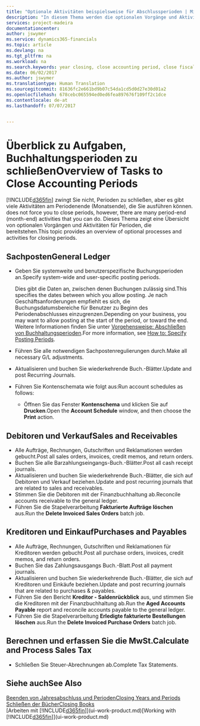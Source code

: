 ```yaml
---
title: "Optionale Aktivitäten beispielsweise für Abschlussperioden | Microsoft Docs"
description: "In diesem Thema werden die optionalen Vorgänge und Aktivitäten Abschlussbuchhaltungsperioden in Financials dargelegt."
services: project-madeira
documentationcenter: 
author: jswymer
ms.service: dynamics365-financials
ms.topic: article
ms.devlang: na
ms.tgt_pltfrm: na
ms.workload: na
ms.search.keywords: year closing, close accounting period, close fiscal year, aging, creditor payments, vendor payments
ms.date: 06/02/2017
ms.author: jswymer
ms.translationtype: Human Translation
ms.sourcegitcommit: 81636fc2e661bd9b07c54da1cd5d0d27e30d01a2
ms.openlocfilehash: 678cebc065594ed0ed6fea897676f109ff2c1dce
ms.contentlocale: de-at
ms.lasthandoff: 07/07/2017


---
```

# <a name="overview-of-tasks-to-close-accounting-periods"></a><span data-ttu-id="08721-103">Überblick zu Aufgaben, Buchhaltungsperioden zu schließen</span><span class="sxs-lookup"><span data-stu-id="08721-103">Overview of Tasks to Close Accounting Periods</span></span>
[!INCLUDE[d365fin](includes/d365fin_md.md)]<span data-ttu-id="08721-104"> zwingt Sie nicht, Perioden zu schließen, aber es gibt viele Aktivitäten am Periodenende (Monatsende), die Sie ausführen können.</span><span class="sxs-lookup"><span data-stu-id="08721-104"> does not force you to close periods, however, there are many period-end (month-end) activities that you can do.</span></span> <span data-ttu-id="08721-105">Dieses Thema zeigt eine Übersicht von optionalen Vorgängen und Aktivitäten für Perioden, die bereitstehen.</span><span class="sxs-lookup"><span data-stu-id="08721-105">This topic provides an overview of optional processes and activities for closing periods.</span></span>  

## <a name="general-ledger"></a><span data-ttu-id="08721-106">Sachposten</span><span class="sxs-lookup"><span data-stu-id="08721-106">General Ledger</span></span>
* <span data-ttu-id="08721-107">Geben Sie systemweite und benutzerspezifische Buchungsperioden an.</span><span class="sxs-lookup"><span data-stu-id="08721-107">Specify system-wide and user-specific posting periods.</span></span>  

    <span data-ttu-id="08721-108">Dies gibt die Daten an, zwischen denen Buchungen zulässig sind.</span><span class="sxs-lookup"><span data-stu-id="08721-108">This specifies the dates between which you allow posting.</span></span> <span data-ttu-id="08721-109">Je nach Geschäftsanforderungen empfiehlt es sich, die Buchungsdatumsbereiche für Benutzer zu Beginn des Periodenabschlusses einzugrenzen.</span><span class="sxs-lookup"><span data-stu-id="08721-109">Depending on your business, you may want to allow posting at the start of the period, or toward the end.</span></span> <span data-ttu-id="08721-110">Weitere Informationen finden Sie unter [Vorgehensweise: Abschließen von Buchhaltungsperioden](finance-how-specify-posting-periods.md).</span><span class="sxs-lookup"><span data-stu-id="08721-110">For more information, see [How to: Specify Posting Periods](finance-how-specify-posting-periods.md).</span></span>  
* <span data-ttu-id="08721-111">Führen Sie alle notwendigen Sachpostenregulierungen durch.</span><span class="sxs-lookup"><span data-stu-id="08721-111">Make all necessary G/L adjustments.</span></span>  
* <span data-ttu-id="08721-112">Aktualisieren und buchen Sie wiederkehrende Buch.-Blätter.</span><span class="sxs-lookup"><span data-stu-id="08721-112">Update and post Recurring Journals.</span></span>  
  <!--* Process Consolidations-->
* <span data-ttu-id="08721-113">Führen Sie Kontenschemata wie folgt aus:</span><span class="sxs-lookup"><span data-stu-id="08721-113">Run account schedules as follows:</span></span>  
  * <span data-ttu-id="08721-114">Öffnen Sie das Fenster **Kontenschema** und klicken Sie auf **Drucken**.</span><span class="sxs-lookup"><span data-stu-id="08721-114">Open the **Account Schedule** window, and then choose the **Print** action.</span></span>  

## <a name="sales-and-receivables"></a><span data-ttu-id="08721-115">Debitoren und Verkauf</span><span class="sxs-lookup"><span data-stu-id="08721-115">Sales and Receivables</span></span>
* <span data-ttu-id="08721-116">Alle Aufträge, Rechnungen, Gutschriften und Reklamationen werden gebucht.</span><span class="sxs-lookup"><span data-stu-id="08721-116">Post all sales orders, invoices, credit memos, and return orders.</span></span>  
* <span data-ttu-id="08721-117">Buchen Sie alle Barzahlungseingangs-Buch.-Blätter.</span><span class="sxs-lookup"><span data-stu-id="08721-117">Post all cash receipt journals.</span></span>  
* <span data-ttu-id="08721-118">Aktualisieren und buchen Sie wiederkehrende Buch.-Blätter, die sich auf Debitoren und Verkauf beziehen.</span><span class="sxs-lookup"><span data-stu-id="08721-118">Update and post recurring journals that are related to sales and receivables.</span></span>  
* <span data-ttu-id="08721-119">Stimmen Sie die Debitoren mit der Finanzbuchhaltung ab.</span><span class="sxs-lookup"><span data-stu-id="08721-119">Reconcile accounts receivable to the general ledger.</span></span>  
* <span data-ttu-id="08721-120">Führen Sie die Stapelverarbeitung **Fakturierte Aufträge löschen** aus.</span><span class="sxs-lookup"><span data-stu-id="08721-120">Run the **Delete Invoiced Sales Orders** batch job.</span></span>  

## <a name="purchases-and-payables"></a><span data-ttu-id="08721-121">Kreditoren und Einkauf</span><span class="sxs-lookup"><span data-stu-id="08721-121">Purchases and Payables</span></span>
* <span data-ttu-id="08721-122">Alle Aufträge, Rechnungen, Gutschriften und Reklamationen für Kreditoren werden gebucht.</span><span class="sxs-lookup"><span data-stu-id="08721-122">Post all purchase orders, invoices, credit memos, and return orders.</span></span>  
* <span data-ttu-id="08721-123">Buchen Sie das Zahlungsausgangs Buch.-Blatt.</span><span class="sxs-lookup"><span data-stu-id="08721-123">Post all payment journals.</span></span>  
* <span data-ttu-id="08721-124">Aktualisieren und buchen Sie wiederkehrende Buch.-Blätter, die sich auf Kreditoren und Einkäufe beziehen.</span><span class="sxs-lookup"><span data-stu-id="08721-124">Update and post recurring journals that are related to purchases & payables.</span></span>  
* <span data-ttu-id="08721-125">Führen Sie den Bericht **Kreditor - Saldenrückblick** aus, und stimmen Sie die Kreditoren mit der Finanzbuchhaltung ab.</span><span class="sxs-lookup"><span data-stu-id="08721-125">Run the **Aged Accounts Payable** report and reconcile accounts payable to the general ledger.</span></span>  
* <span data-ttu-id="08721-126">Führen Sie die Stapelverarbeitung **Erledigte fakturierte Bestellungen löschen** aus.</span><span class="sxs-lookup"><span data-stu-id="08721-126">Run the **Delete Invoiced Purchase Orders** batch job.</span></span>  

<!-- ### Fixed Assets
* Post all maintenance costs have been posted through the fixed asset journals or invoices.
* Post adjustments.
* Post appreciation.
* Post depreciation.
* Update and post the recurring fixed asset journal.-->

<!--### Intercompany
* Process Intercompany Postings.-->

## <a name="calculate-and-process-sales-tax"></a><span data-ttu-id="08721-127">Berechnen und erfassen Sie die MwSt.</span><span class="sxs-lookup"><span data-stu-id="08721-127">Calculate and Process Sales Tax</span></span>
* <span data-ttu-id="08721-128">Schließen Sie Steuer-Abrechnungen ab.</span><span class="sxs-lookup"><span data-stu-id="08721-128">Complete Tax Statements.</span></span>  

## <a name="see-also"></a><span data-ttu-id="08721-129">Siehe auch</span><span class="sxs-lookup"><span data-stu-id="08721-129">See Also</span></span>
[<span data-ttu-id="08721-130">Beenden von Jahresabschluss und Perioden</span><span class="sxs-lookup"><span data-stu-id="08721-130">Closing Years and Periods</span></span>](year-close-years-periods.md)  
[<span data-ttu-id="08721-131">Schließen der Bücher</span><span class="sxs-lookup"><span data-stu-id="08721-131">Closing Books</span></span>](year-close-books.md)  
<span data-ttu-id="08721-132">[Arbeiten mit [!INCLUDE[d365fin](includes/d365fin_md.md)]](ui-work-product.md)</span><span class="sxs-lookup"><span data-stu-id="08721-132">[Working with [!INCLUDE[d365fin](includes/d365fin_md.md)]](ui-work-product.md)</span></span>

